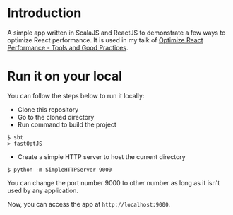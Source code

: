 # Introduction

A simple app written in ScalaJS and ReactJS to demonstrate a few ways to optimize React performance.
It is used in my talk of [Optimize React Performance - Tools and Good Practices](http://slides.com/nghuuphuoc/react-performance-tools-and-good-practices/).

# Run it on your local

You can follow the steps below to run it locally:
* Clone this repository
* Go to the cloned directory
* Run command to build the project
```
$ sbt
> fastOptJS
```
* Create a simple HTTP server to host the current directory
```
$ python -m SimpleHTTPServer 9000
```
You can change the port number 9000 to other number as long as it isn't used by any application.

Now, you can access the app at `http://localhost:9000`.

